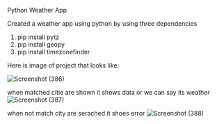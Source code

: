 Python Weather App

Created a weather app using python by using three dependencies
1. pip install pytz
2. pip install geopy
3. pip install timezonefinder

Here is image of project that looks like:

![Screenshot (386)](https://github.com/RahulBhola/PythonWeatherApp/assets/104344946/049a4b58-5642-4f57-95b7-c01472bf4ac2)

when matched citie are shown it shows data or we can say its weather
![Screenshot (387)](https://github.com/RahulBhola/PythonWeatherApp/assets/104344946/f18b4949-3197-4de3-aac3-2df75e623233)

when not match city are serached it shoes error
![Screenshot (388)](https://github.com/RahulBhola/PythonWeatherApp/assets/104344946/624f0c4b-1d3b-419b-adad-67664e013afb)
